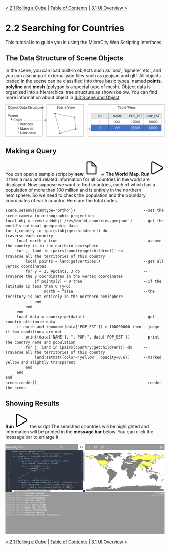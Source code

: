 [< 2.1 Rolling a Cube](2.1_rolling_a_cube.md) | [Table of Contents](readme.md) | [3.1 UI Overview >](3.1_ui_overview.md)

# 2.2 Searching for Countries
This tutorial is to guide you in using the MicroCity Web Scripting Interfaces. 

## The Data Structure of Scene Objects
In the scene, you can load built-in objects such as 'box', 'sphere', etc., and you can also import external json files such as geojson and gltf. All objects loaded in the scene can be classified into three basic types, named **points**, **polyline** and **mesh** (polygon is a special type of mesh). Object data is organized into a hierarchical tree structure as shown below. You can find more information about object in [4.3 Scene and Object](4.3_scene_and_object.md). 

<img src="/doc/img/data_structure.svg" width="640">

## Making a Query
You can open a sample script by **new**![new](../img/new.svg) -> **The World Map**. **Run**![run](../img/play.svg) it then a map and related information for all countries in the world are displayed. Now suppose we want to find countries, each of which has a population of more than 100 million and is entirely in the northern hemisphere. So we need to check the population and the boundary coordinates of each country. Here are the total codes.

```
scene.setenv({camtype='ortho'})                              --set the scene camera to orthographic projection
local obj = scene.addobj('/res/world_countries.geojson')     --get the world's national geographic data
for i,country in ipairs(obj:getchildren()) do                --traverse each country
     local north = true                                      --assume the country is in the northern hemisphere
     for j, land in ipairs(country:getchildren()) do         --traverse all the territories of this country
         local points = land:getvertices()                   --get all vertex coordinates
         for y = 2, #points, 3 do                            --traverse the y coordinates in the vertex coordinates
             if points[y] < 0 then                           --if the latitude is less than 0 (y<0)
                 north = false                               --the territory is not entirely in the northern hemisphere
             end
         end
     end
     local data = country:getdata()                          --get country attribute data
     if north and tonumber(data['POP_EST']) > 100000000 then --judge if two conditions are met
         print(data['NAME'], ", POP:", data['POP_EST'])      --print the country name and population
         for j, land in ipairs(country:getchildren()) do     --Traverse all the territories of this country
             land:setmat({color='yellow', opacity=0.6})      --marked yellow and slightly transparent
         end
     end
end
scene.render()                                               --render the scene
```

## Showing Results
**Run**![run](../img/play.svg) the script The searched countries will be highlighted and information will be printed in the **message bar** below. You can click the message bar to enlarge it.

![results](./img/searching_for_countries.png)

[< 2.1 Rolling a Cube](2.1_rolling_a_cube.md) | [Table of Contents](readme.md) | [3.1 UI Overview >](3.1_ui_overview.md)